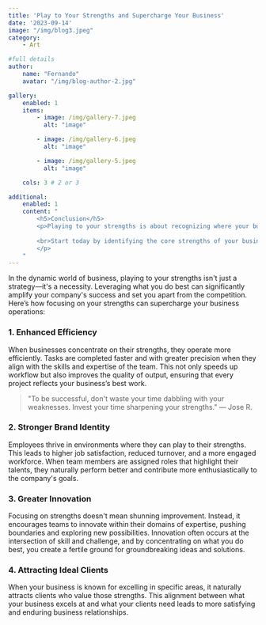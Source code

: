 ```yaml
---
title: 'Play to Your Strengths and Supercharge Your Business'
date: '2023-09-14'
image: "/img/blog3.jpeg"
category:
    - Art

#full details
author:
    name: "Fernando"
    avatar: "/img/blog-author-2.jpg"

gallery:
    enabled: 1
    items:
        - image: /img/gallery-7.jpeg
          alt: "image"

        - image: /img/gallery-6.jpeg
          alt: "image"

        - image: /img/gallery-5.jpeg
          alt: "image"

    cols: 3 # 2 or 3

additional:
    enabled: 1
    content: "
        <h5>Conclusion</h5>
        <p>Playing to your strengths is about recognizing where your business can make the biggest impact and then doubling down on those areas. It’s not just about being good; it’s about being great. By focusing on your strengths, you not only enhance your business's performance but also pave the way for sustainable growth and success. <br>
        
        <br>Start today by identifying the core strengths of your business and think strategically about how you can align your operations, marketing, and service delivery around these areas. Supercharge your business by being the best at what you do best!
        </p>
    "
---
```



In the dynamic world of business, playing to your strengths isn't just a strategy—it's a necessity. Leveraging what you do best can significantly amplify your company's success and set you apart from the competition. Here’s how focusing on your strengths can supercharge your business operations:

### 1. Enhanced Efficiency

When businesses concentrate on their strengths, they operate more efficiently. Tasks are completed faster and with greater precision when they align with the skills and expertise of the team. This not only speeds up workflow but also improves the quality of output, ensuring that every project reflects your business’s best work.

> "To be successful, don't waste your time dabbling with your weaknesses. Invest your time sharpening your strengths." — Jose R.

### 2. Stronger Brand Identity

Employees thrive in environments where they can play to their strengths. This leads to higher job satisfaction, reduced turnover, and a more engaged workforce. When team members are assigned roles that highlight their talents, they naturally perform better and contribute more enthusiastically to the company's goals.

### 3. Greater Innovation

Focusing on strengths doesn't mean shunning improvement. Instead, it encourages teams to innovate within their domains of expertise, pushing boundaries and exploring new possibilities. Innovation often occurs at the intersection of skill and challenge, and by concentrating on what you do best, you create a fertile ground for groundbreaking ideas and solutions.

### 4. Attracting Ideal Clients

When your business is known for excelling in specific areas, it naturally attracts clients who value those strengths. This alignment between what your business excels at and what your clients need leads to more satisfying and enduring business relationships.
